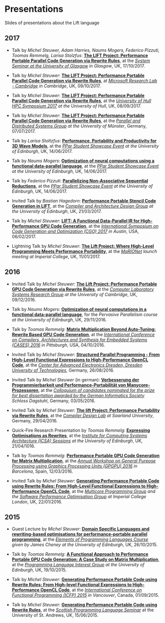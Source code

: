 # Presentations
Slides of presentations about the Lift language

## 2017

- Talk by _Michel Steuwer, Adam Harries, Naums Mogers, Federico Pizzuti, Toomas Remmelg, Larisa Stolzfus_: [**The LIFT Project: Performance Portable Parallel Code Generation via Rewrite Rules**](http://www.lift-project.org/presentations/2017/GlasgowSystemSeminar-2017.pdf), at the *[System Seminar at the University of Glasgow](https://www.microsoft.com/en-us/research/lab/microsoft-research-cambridge/) in Glasgow*, UK, 17/10/2017.

- Talk by _Michel Steuwer_: [**The LIFT Project: Performance Portable Parallel Code Generation via Rewrite Rules**](http://www.lift-project.org/presentations/2017/MicrosoftResearch-2017.pdf), at *[Microsoft Research Lab - Cambridge](https://www.microsoft.com/en-us/research/lab/microsoft-research-cambridge/) in Cambridge*, UK, 09/10/2017.

- Talk by _Michel Steuwer_: [**The LIFT Project: Performance Portable Parallel Code Generation via Rewrite Rules**](http://www.lift-project.org/presentations/2017/Hull-2017.pdf), at the *[University of Hull HPC Symposium 2017](http://hpc.wordpress.hull.ac.uk/home/) at the University of Hull*, UK, 08/09/2017.

- Talk by _Michel Steuwer_: [**The LIFT Project: Performance Portable Parallel Code Generation via Rewrite Rules**](http://www.lift-project.org/presentations/2017/Muenster-2017.pdf), at the *[Parallel and Distributed Systems Group](http://www.uni-muenster.de/PVS/en/index.html) at the University of Münster*, Germany, 07/07/2017.

- Talk by _Larisa Stoltzfus_: [**Performance, Portability and Productivity for 3D Wave Models**](http://www.lift-project.org/presentations/2017/StoltzfusPParShowcase2017.pdf), at the *[PPar Student Showcase Event](http://pervasiveparallelism.inf.ed.ac.uk/events/) at the University of Edinburgh*, UK, 14/06/2017.

- Talk by _Naums Mogers_: [**Optimization of neural computations using a functional data-parallel language**](http://www.lift-project.org/presentations/2017/MogersPPar2017.pdf), at the *[PPar Student Showcase Event](http://pervasiveparallelism.inf.ed.ac.uk/events/) at the University of Edinburgh*, UK, 14/06/2017.

- Talk by _Federico Pizzuti_: [**Parallelizing Non-Associative Sequential Reductions**](http://www.lift-project.org/presentations/2017/PizzutiPPar2017.pdf), at the *[PPar Student Showcase Event](http://pervasiveparallelism.inf.ed.ac.uk/events/) at the University of Edinburgh*, UK, 14/06/2017.

- Invited Talk by _Bastian Hagedorn_: [**Performance Portable Stencil Code Generation in LIFT**](http://www.lift-project.org/presentations/2017/CArD-2017.pdf), at the *[Compiler and Architecture Design Group](http://www.icsa.informatics.ed.ac.uk/compilers/) at the University of Edinburgh*, UK, 21/03/2017.

- Talk by _Michel Steuwer_: [**LIFT: A Functional Data-Parallel IR for High-Performance GPU Code Generation**](http://www.lift-project.org/presentations/2017/CGO-2017.pdf), at the *[International Symposium on Code Generation and Optimization (CGO) 2017](http://cgo.org/cgo2017/) in Austin*, USA, 06/02/2017.

- Lightning Talk by _Michel Steuwer_: [**The Lift Project: Where High-Level Programming Meets Performance Portability**](http://www.lift-project.org/presentations/2017/MaRIONet-launch-2017.pdf), at the *[MaRIONet](http://manycore.org.uk/) launch meeting at Imperial College*, UK, 11/01/2017.

## 2016

- Invited Talk by _Michel Steuwer_: [**The Lift Project: Performance Portable GPU Code Generation via Rewrite Rules**](http://www.lift-project.org/presentations/2016/Cambridge-2016.pdf), at the *[Computer Laboratory Systems Research Group](https://www.cl.cam.ac.uk/research/srg/) at the University of Cambridge*, UK, 09/12/2016.

- Talk by _Naums Mogers_: [**Optimization of neural computations in a functional data-parallel language**](http://www.lift-project.org/presentations/2016/MogersPERP2016.pdf), for the *Pervasive Parallelism course at the University of Edinburgh*, UK, 29/11/2016.

- Talk by _Toomas Remmelg_: [**Matrix Multiplication Beyond Auto-Tuning: Rewrite Based GPU Code Generation**](http://www.lift-project.org/presentations/2016/CASES-2016.pdf), at the *[International Conference on Compilers, Architectures and Synthesis for Embedded Systems (CASES) 2016](http://www.esweek.org/cases/about) in Pittsburgh*, USA, 04/10/2016.

- Invited Talk by _Michel Steuwer_: [**Structured Parallel Programming - From High-Level Functional Expressions to High-Performance OpenCL Code**](http://www.lift-project.org/presentations/2016/TUDresden-2016.pdf), at the *[Center for Advanced Electronics Dresden, Dresden University of Technologies](https://www.cfaed.tu-dresden.de/)*, Germany, 26/08/2016.

- Invited Talk by _Michel Steuwer_ (in german): [**Verbesserung der Programmierbarkeit und Performance-Portabilität von Manycore-Prozessoren**](http://www.lift-project.org/presentations/2016/Dagstuhl-2016.pdf), at the *[Colloquium of candidates nominated for the prize for best dissertation awarded by the German Informatics Society](https://www.dagstuhl.de/en/program/calendar/evhp/?semnr=16183) Schloss Dagstuhl*, Germany, 03/05/2016.

- Invited Talk by _Michel Steuwer_: [**The lift Project: Performance Portability via Rewrite Rules**](http://www.lift-project.org/presentations/2016/SaarlandUniversity-2016.pdf), at the *[Compiler Design Lab](http://compilers.cs.uni-saarland.de/) at Saarland University*, Germany, 29/04/2016.

- Quick-Fire Research Presentation by _Toomas Remmelg_: [**Expressing Optimisations as Rewrites**](http://www.lift-project.org/presentations/2016/ICSA-2016.pdf), at the *[Institute for Computing Systems Architecture (ICSA) Sessions](http://homepages.inf.ed.ac.uk/mic/ICSASessions/) at the University of Edinburgh*, UK, 21/04/1016.

- Talk by _Toomas Remmelg_: [**Performance Portable GPU Code Generation for Matrix Multiplication**](http://www.lift-project.org/presentations/2016/GPGPU-2016.pdf), at the *[Annual Workshop on General Purpose Processing using Graphics Processing Units (GPGPU) 2016](http://conf.researchr.org/track/PPoPP-2016/GPGPU-2016-papers) in Barcelona*, Spain, 12/03/2016.

- Invited Talk by _Michel Steuwer_: [**Generating Performance Portable Code using Rewrite Rules: From High-Level Functional Expressions to High-Performance OpenCL Code**](http://www.lift-project.org/presentations/2016/ImperialCollegeLondon-2016.pdf), at the *[Multicore Programming Group](http://multicore.doc.ic.ac.uk/) and the [Software Performance Optimisation Group](https://spo.doc.ic.ac.uk) at Imperial College London*, UK, 22/01/2016.

## 2015

- Guest Lecture by _Michel Steuwer_: [**Domain Specific Languages and rewriting-based optimisations for performance-portable parallel programming**](http://www.lift-project.org/presentations/2015/EPLGuestLecture-2015.pdf), at the *[Elements of Programming Languages Course](http://www.inf.ed.ac.uk/teaching/courses/epl/index-2015.html) given by James Cheney at the University of Edinburgh*, UK, 26/10/2015.

- Talk by _Toomas Remmelg_: [**A Functional Approach to Performance Portable GPU Code Generation: A Case Study on Matrix Multiplication**](http://www.lift-project.org/presentations/2015/PLInG-2015.pdf), at the *[Programming Language Interest Group](https://www.wiki.ed.ac.uk/display/prolan/Programming+Languages+Interest+Group) at the University of Edinburgh*, UK, 19/10/2015.

- Talk by _Michel Steuwer_: [**Generating Performance Portable Code using Rewrite Rules: From High-level Functional Expressions to High-Performance OpenCL Code**](http://www.lift-project.org/presentations/2015/ICFP-2015.pdf), at the *[International Conference on Functional Programming (ICFP) 2015](http://icfpconference.org/icfp2015/) in Vancouver*, Canada, 01/09/2015.

- Talk by _Michel Steuwer_: [**Generating Performance Portable Code using Rewrite Rules**](http://www.lift-project.org/presentations/2015/SPLS-2015.pdf), at the *[Scottish Programming Language Seminar](https://ff32.host.cs.st-andrews.ac.uk/spls/)* at the University of St. Andrews, UK, 15/06/2015.
